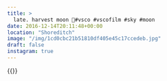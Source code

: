 ```yaml
---
title: >
  late. harvest moon 🌝#vsco #vscofilm #sky #moon
date: 2016-12-14T20:11:48+00:00
location: "Shoreditch"
image: "/img/1cd0cbc21b51810df405e45c17ccedeb.jpg"
draft: false
instagram: true
---
```


{{<photo src="/img/1cd0cbc21b51810df405e45c17ccedeb.jpg">}}
